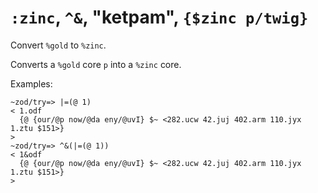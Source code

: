 # `:zinc`, `^&`, "ketpam", `{$zinc p/twig}`

Convert `%gold` to `%zinc`.

Converts a `%gold` core `p` into a `%zinc` core.

Examples:

    ~zod/try=> |=(@ 1)
    < 1.odf
      {@ {our/@p now/@da eny/@uvI} $~ <282.ucw 42.juj 402.arm 110.jyx 1.ztu $151>}
    >
    ~zod/try=> ^&(|=(@ 1))
    < 1&odf
      {@ {our/@p now/@da eny/@uvI} $~ <282.ucw 42.juj 402.arm 110.jyx 1.ztu $151>}
    >


